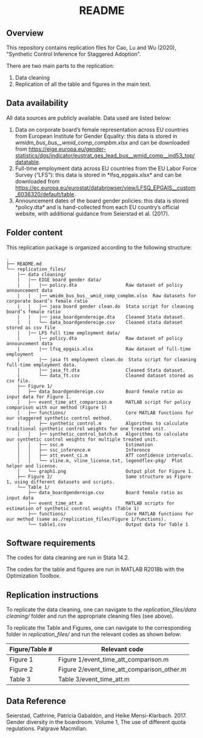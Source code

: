 <div align="center">

# README
    
</div>

## Overview

This repository contains replication files for Cao, Lu and Wu (2020), "Synthetic Control Inference for Staggered Adoption".

There are two main parts to the replication:

1.  Data cleaning
2.  Replication of all the table and figures in the main text.

## Data availability

All data sources are publicly available. Data used are listed below:

1.  Data on corporate board’s female representation across EU countries from European Institute for Gender Equality: this data is stored in *wmidm_bus_bus\_\_wmid_comp_compbm.xlsx* and can be downloaded from <https://eige.europa.eu/gender-statistics/dgs/indicator/eustrat_ges_lead_bus__wmid_comp__ind53_top/datatable>.
2.  Full-time employment data across EU countries from the EU Labor Force Survey (“LFS”): this data is stored in \*lfsq_epgais.xlsx\* and can be downloaded from <https://ec.europa.eu/eurostat/databrowser/view/LFSQ_EPGAIS__custom_6036320/default/table>.
3.  Announcement dates of the board gender policies: this data is stored \*policy.dta\* and is hand-collected from each EU country’s official website, with additional guidance from Seierstad et al. (2017).

## Folder content

This replication package is organized according to the following structure:

```         
.
├── README.md                               
└── replication_files/
    |── data cleaning/
    |   |── EIGE board gender data/                
    |   |   |── policy.dta                  Raw dataset of policy announcement data
    |   |   |── wmidm_bus_bus__wmid_comp_compbm.xlsx  Raw datasets for corporate board’s female ratio
    |   |   |── jasa board gender clean.do  Stata script for cleaning board’s female ratio
    |   |   |── jasa_boardgendereige.dta    Cleaned Stata dataset.
    |   |   └── data_boardgendereige.csv    Cleaned stata dataset stored as csv file
    |   |── LFS full time employment data/
    |       |── policy.dta                  Raw dataset of policy announcement data
    |       |── lfsq_epgais.xlsx            Raw dataset of full-time employment
    |       |── jasa ft employment clean.do  Stata script for cleaning full-time employment data.
    |       |── jasa_ft.dta                 Cleaned Stata dataset.
    |       └── data_ft.csv                 Cleaned dataset stored as csv file.
    ├── Figure 1/                           
    │   ├── data_boardgendereige.csv        Board female ratio as input data for Figure 1.
    │   ├── event_time_att_comparison.m     MATLAB script for policy comparison with our method (Figure 1)
    │   ├── functions/                      Core MATLAB functions for our staggered synthetic control method.
    │   │   ├── synthetic_control.m         Algorithms to calculate traditional synthetic control weights for one treated unit.
    │   │   ├── synthetic_control_batch.m   Algorithms to calculate our synthetic control weights for multiple treated unit.
    │   │   ├── ssc.m                       Estimation
    │   │   ├── ssc_inference.m             Inference
    │   │   ├── att_event_ci.m              ATT confidence intervals.
    │   │   └── vline.m, vline_license.txt, legendflex-pkg/  Plot helper and license.
    │   └── graph1.png                      Output plot for Figure 1.
    ├── Figure 2/                           Same structure as Figure 1, using different datasets and scripts.
    └── Table 1/                         
        ├── data_boardgendereige.csv        Board female ratio as input data
        ├── event_time_att.m                MATLAB scripts for estimation of synthetic control weights (Table 1)
        ├── functions/                      Core MATLAB functions for our method (same as./replication_files/Figure 1/functions).
        └── table1.csv                      Output data for Table 1
```

## Software requirements

The codes for data cleaning are run in Stata 14.2.

The codes for the table and figures are run in MATLAB R2018b with the Optimization Toolbox.

## Replication instructions

To replicate the data cleaning, one can navigate to the *replication_files/data cleaning/* folder and run the appropriate cleaning files (see above).

To replicate the Table and Figures, one can navigate to the corresponding folder in *replication_files/* and run the relevant codes as shown below:

| Figure/Table \# | Relevant code                              |
|-----------------|--------------------------------------------|
| Figure 1        | Figure 1/event_time_att_comparison.m       |
| Figure 2        | Figure 2/event_time_att_comparison_other.m |
| Table 3         | Table 3/event_time_att.m                   |

## Data Reference

Seierstad, Cathrine, Patricia Gabaldón, and Heike Mensi-Klarbach. 2017. Gender diversity in the boardroom. Volume 1, The use of different quota regulations. Palgrave Macmillan.
